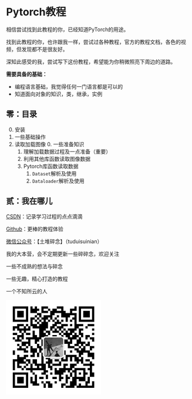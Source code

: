 # Pytorch教程

相信尝试找到此教程的你，已经知道PyTorch的用途。

找到此教程的你，也许跟我一样，尝试过各种教程，官方的教程文档，各色的视频，但发现都不是很友好。

深知此感受的我，尝试写下这份教程，希望能为你稍微照亮下周边的道路。

**需要具备的基础：**

* 编程语言基础，我觉得任何一门语言都是可以的
* 知道面向对象的知识，类，继承，实例

## 零：目录

0. 安装
1. 一些基础操作
2. 读取加载图像
   0. 一些准备知识
   1. 理解加载数据过程及一点准备（重要）
   2. 利用其他库函数读取图像数据
   3. Pytorch库函数读取数据
      1. `Dataset`解析及使用
      2. `Dataloader`解析及使用



## 贰：我在哪儿

[CSDN](https://blog.csdn.net/zhouzhiyao960211)：记录学习过程的点点滴滴

[Github](https://github.com/zhiyaozhou)：更棒的教程体验

[微信公众号](https://mp.weixin.qq.com/s/gWuIhzaZimf-cqtr1UbaiQ)：【土堆碎念】（tuduisuinian）

我的大本营，会不定期更新一些碎碎念，欢迎关注

一些不成熟的想法与碎念 

一些无趣，精心打造的教程

一个不知所云的人

![000](imgs/000.jpg)


